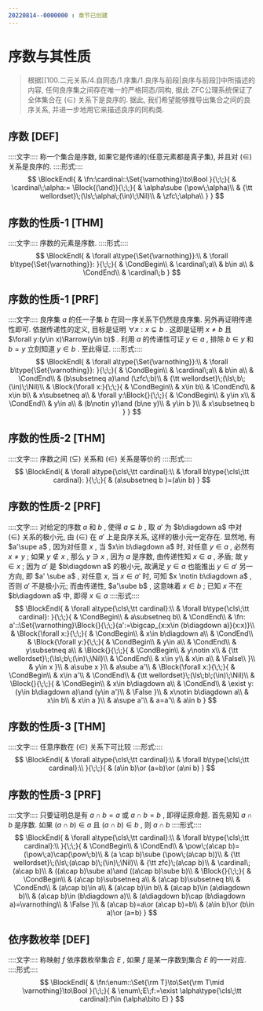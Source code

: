 ```yaml
---
20220814--0000000 : 章节已创建
---
```

# 序数与其性质
> 根据[[100.二元关系/4.自同态/1.序集/1.良序与前段|良序与前段]]中所描述的内容, 任何良序集之间存在唯一的严格同态/同构, 据此
> ZFC公理系统保证了全体集合在 $(\in)$ 关系下是良序的. 据此, 我们希望能够推导出集合之间的良序关系, 并进一步地用它来描述良序的同构类. 

## 序数 [DEF]
::::文字::::
称一个集合是序数, 如果它是传递的(任意元素都是真子集), 并且对 $(\in)$ 关系是良序的. 
::::形式::::
$$
\BlockEndl{
    & \fn:\cardinal::\Set{\varnothing}\to\Bool
}{\;\;}{
    & \cardinal\;\alpha:=
    \Block{(\and)}{\;\;}{
        & \alpha\sube (\pow\;\alpha)\\
        & {\tt wellordset}\;(\ls\;\alpha\;(\in)\;\Nil)\\
        & \zfc\;\alpha\\
    }
}
$$

## 序数的性质-1 [THM]
::::文字::::
序数的元素是序数. 
::::形式::::
$$
\BlockEndl{
    & \forall a\type{\Set{\varnothing}}:\\
    & \forall b\type{\Set{\varnothing}}:
}{\;\;}{
    & \CondBegin\\
    & \cardinal\;a\\
    & b\in a\\
    & \CondEnd\\
    & \cardinal\;b
}
$$

## 序数的性质-1 [PRF]
::::文字::::
良序集 $a$ 的任一子集 $b$ 在同一序关系下仍然是良序集. 另外再证明传递性即可. 
依据传递性的定义, 目标是证明 $\forall x:x\subsetneq b$ . 这即是证明 $x\ne b$ 且 $\forall y:(y\in x)\Rarrow(y\in b)$ . 
利用 $a$ 的传递性可证 $y\in a$ , 排除 $b\in y$ 和 $b=y$ 立刻知道 $y\in b$ . 至此得证. 
::::形式::::
$$
\BlockEndl{
    & \forall a\type{\Set{\varnothing}}:\\
    & \forall b\type{\Set{\varnothing}}:
}{\;\;}{
    & \CondBegin\\
    & \cardinal\;a\\
    & b\in a\\
    & \CondEnd\\
    & (b\subsetneq a)\and (\zfc\;b)\\
    & {\tt wellordset}\;(\ls\;b\;(\in)\;\Nil)\\
    & \Block{\forall x:}{\;\;}{
        & \CondBegin\\
        & x\in b\\
        & \CondEnd\\
        & x\in b\\
        & x\subsetneq a\\
        & \forall y:\Block{}{\;\;}{
            & \CondBegin\\
            & y\in x\\
            & \CondEnd\\
            & y\in a\\
            & (b\notin y)\and (b\ne y)\\
            & y\in b
        }\\
        & x\subsetneq b
    }
}
$$

## 序数的性质-2 [THM]
::::文字::::
序数之间 $(\subsetneq)$ 关系和 $(\in)$ 关系是等价的
::::形式::::
$$
\BlockEndl{
    & \forall a\type{\cls\;\tt cardinal}:\\
    & \forall b\type{\cls\;\tt cardinal}:
}{\;\;}{
    & (a\subsetneq b )=(a\in b)
}
$$

## 序数的性质-2 [PRF]
::::文字::::
对给定的序数 $a$ 和 $b$ , 使得 $a\subsetneq b$ , 取 $a'$ 为 $b\diagdown a$ 中对 $(\in)$ 关系的极小元, 由 $(\in)$ 在 $a'$ 上是良序关系, 这样的极小元一定存在. 
显然地, 有 $a'\supe a$ , 因为对任意 $x$ , 当 $x\in b\diagdown a$ 时, 对任意 $y\in a$ , 必然有 $x\ne y$ ; 
如果 $y \notin x$ , 那么 $y\ni x$ , 因为 $a$ 是序数, 由传递性知 $x \in a$ , 矛盾; 故 $y\in x$ ; 因为 $a'$ 是 $b\diagdown a$ 的极小元, 故满足 $y\in a$ 也能推出 $y \in a'$
另一方向, 即 $a' \sube a$ , 对任意 $x$, 当 $x\in a'$ 时, 可知 $x \notin b\diagdown a$ , 否则 $a'$ 不是极小元; 而由传递性, $a'\sube b$ , 这意味着 $x\in b$ ; 已知 $x$ 不在 $b\diagdown a$ 中, 即得 $x\in a$ 
::::形式::::
$$
\BlockEndl{
    & \forall a\type{\cls\;\tt cardinal}:\\
    & \forall b\type{\cls\;\tt cardinal}:
}{\;\;}{
    & \CondBegin\\
    & a\subsetneq b\\
    & \CondEnd\\
    & \fn: a'::\Set{\varnothing}\Block{}{\;\;}{a':=\bigcap_{x:x\in (b\diagdown a)}(x:x)}\\
    & \Block{\forall x:}{\;\;}{
        & \CondBegin\\
        & x\in b\diagdown a\\
        & \CondEnd\\
        & \Block{\forall y:}{\;\;}{
            & \CondBegin\\
            & y\in a\\
            & \CondEnd\\
            & y\subsetneq a\\
            & \Block{}{\;\;}{
                & \CondBegin\\
                & y\notin x\\
                & {\tt wellordset}\;(\ls\;b\;(\in)\;\Nil)\\
                & \CondEnd\\
                & x\in y\\
                & x\in a\\
                & \False\\
            }\\
            & y\in x
        }\\
        & a\sube x
    }\\
    & a\sube a'\\
    & \Block{\forall x:}{\;\;}{
        & \CondBegin\\
        & x\in a'\\
        & \CondEnd\\
        & {\tt wellordset}\;(\ls\;b\;(\in)\;\Nil)\\
        & \Block{}{\;\;}{
            & \CondBegin\\
            & x\in b\diagdown a\\
            & \CondEnd\\
            & \exist y:(y\in b\diagdown a)\and (y\in a')\\
            & \False
        }\\
        & x\notin b\diagdown a\\
        & x\in b\\
        & x\in a
    }\\
    & a\supe a'\\
    & a=a'\\
    & a\in b
}
$$

## 序数的性质-3 [THM]
::::文字::::
任意序数在 $(\in)$ 关系下可比较
::::形式::::
$$
\BlockEndl{
    & \forall a\type{\cls\;\tt cardinal}:\\
    & \forall b\type{\cls\;\tt cardinal}:\\
}{\;\;}{
    & (a\in b)\or (a=b)\or (a\ni b)
}
$$

## 序数的性质-3 [PRF]
::::文字::::
只要证明总是有 $a \cap b=a$ 或 $a\cap b=b$ , 即得证原命题. 首先易知 $a \cap b$ 是序数. 
如果 $(a \cap b) \in a$ 且 $(a \cap b) \in b$ , 则 $a \cap b$
::::形式::::
$$
\BlockEndl{
    & \forall a\type{\cls\;\tt cardinal}:\\
    & \forall b\type{\cls\;\tt cardinal}:\\
}{\;\;}{
    & \CondBegin\\
    & \CondEnd\\
    & \pow\;(a\cap b)=(\pow\;a)\cap(\pow\;b)\\
    & (a \cap b)\sube (\pow\;(a\cap b))\\
    & {\tt wellordset}\;(\ls\;(a\cap b)\;(\in)\;\Nil)\\
    & {\tt zfc}\;(a\cap b)\\
    & \cardinal\;(a\cap b)\\
    & ((a\cap b)\sube a)\and ((a\cap b)\sube b)\\
    & \Block{}{\;\;}{
        & \CondBegin\\
        & (a\cap b)\subsetneq a\\
        & (a\cap b)\subsetneq b\\
        & \CondEnd\\
        & (a\cap b)\in a\\
        & (a\cap b)\in b\\
        & (a\cap b)\in (a\diagdown b)\\
        & (a\cap b)\in (b\diagdown a)\\
        & (a\diagdown b)\cap (b\diagdown a)=\varnothing\\
        & \False
    }\\
    & (a\cap b)=a\or (a\cap b)=b\\
    & (a\in b)\or (b\in a)\or (a=b)
}
$$

## 依序数枚举 [DEF]
::::文字::::
称映射 $f$ 依序数枚举集合 $E$ , 如果 $f$ 是某一序数到集合 $E$ 的一一对应. 
::::形式::::
$$
\BlockEndl{
    & \fn:\enum::\Set{\rm T}\to\Set{\rm T\mid \varnothing}\to\Bool
}{\;\;}{
    & \enum\;E\;f:=\exist \alpha\type{\cls\;\tt cardinal}:f\in (\alpha\bito E)
}
$$
